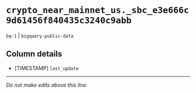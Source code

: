 # `crypto_near_mainnet_us._sbc_e3e666c9d61456f840435c3240c9abb`
`bq-1` | `bigquery-public-data`

## Column details
* [TIMESTAMP] `last_update`

-------------------------------------------------------------------------------
*Do not make edits above this line.*
